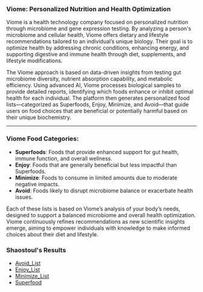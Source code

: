 ### Viome: Personalized Nutrition and Health Optimization

Viome is a health technology company focused on personalized nutrition through microbiome and gene expression testing. By analyzing a person's microbiome and cellular health, Viome offers dietary and lifestyle recommendations tailored to an individual’s unique biology. Their goal is to optimize health by addressing chronic conditions, enhancing energy, and supporting digestive and immune health through diet, supplements, and lifestyle modifications.

The Viome approach is based on data-driven insights from testing gut microbiome diversity, nutrient absorption capability, and metabolic efficiency. Using advanced AI, Viome processes biological samples to provide detailed reports, identifying which foods enhance or inhibit optimal health for each individual. The platform then generates personalized food lists—categorized as Superfoods, Enjoy, Minimize, and Avoid—that guide users on food choices that are beneficial or potentially harmful based on their unique biochemistry.

---

### Viome Food Categories:

- **Superfoods**: Foods that provide enhanced support for gut health, immune function, and overall wellness.
- **Enjoy**: Foods that are generally beneficial but less impactful than Superfoods.
- **Minimize**: Foods to consume in limited amounts due to moderate negative impacts.
- **Avoid**: Foods likely to disrupt microbiome balance or exacerbate health issues.

Each of these lists is based on Viome’s analysis of your body’s needs, designed to support a balanced microbiome and overall health optimization. Viome continuously refines recommendations as new scientific insights emerge, aiming to empower individuals with knowledge to make informed choices about their diet and lifestyle.

### Shaostoul's Results
- [Avoid_List](Avoid_List.md)
- [Enjoy_List](Enjoy_List.md)
- [Minimize_List](Minimize_List.md)
- [Superfood](Superfood.md)
